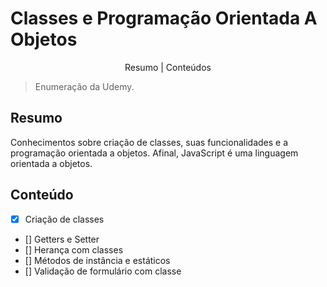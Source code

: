 # Classes e Programação Orientada A Objetos

<p align="center">
    <a>Resumo</a> |
    <a>Conteúdos</a>
</p>

> Enumeração da Udemy.

## Resumo
Conhecimentos sobre criação de classes, suas funcionalidades e a programação orientada a objetos. Afinal, JavaScript é uma linguagem orientada a objetos.

## Conteúdo
- [x] Criação de classes
- [] Getters e Setter
- [] Herança com classes
- [] Métodos de instância e estáticos
- []  Validação de formulário com classe